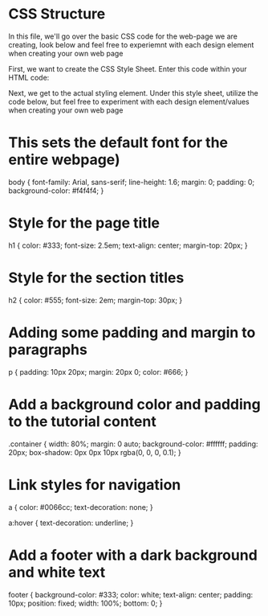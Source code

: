 
# CSS Structure

In this file, we'll go over the basic CSS code for the web-page we are creating, look below and feel free to experiemnt with each design element when creating your own web page

First, we want to create the CSS Style Sheet. Enter this code within your HTML code:

<head>
    <link rel="stylesheet" href="styles.css">
</head>

Next, we get to the actual styling element. Under this style sheet, utilize the code below, but feel free to experiment with each design element/values when creating your own web page


# This sets the default font for the entire webpage)
body {
    font-family: Arial, sans-serif;
    line-height: 1.6;
    margin: 0;
    padding: 0;
    background-color: #f4f4f4;
}

# Style for the page title
h1 {
    color: #333;
    font-size: 2.5em;
    text-align: center;
    margin-top: 20px;
}

# Style for the section titles
h2 {
    color: #555;
    font-size: 2em;
    margin-top: 30px;
}

# Adding some padding and margin to paragraphs
p {
    padding: 10px 20px;
    margin: 20px 0;
    color: #666;
}

# Add a background color and padding to the tutorial content
.container {
    width: 80%;
    margin: 0 auto;
    background-color: #ffffff;
    padding: 20px;
    box-shadow: 0px 0px 10px rgba(0, 0, 0, 0.1);
}

# Link styles for navigation
a {
    color: #0066cc;
    text-decoration: none;
}

a:hover {
    text-decoration: underline;
}

# Add a footer with a dark background and white text
footer {
    background-color: #333;
    color: white;
    text-align: center;
    padding: 10px;
    position: fixed;
    width: 100%;
    bottom: 0;
}
